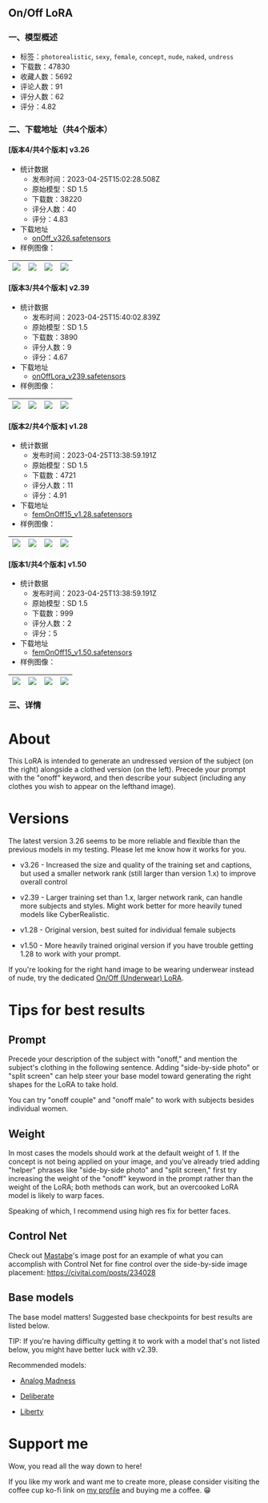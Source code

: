 ## On/Off LoRA
### 一、模型概述

- 标签：`photorealistic`, `sexy`, `female`, `concept`, `nude`, `naked`, `undress`
- 下载数：47830
- 收藏人数：5692
- 评论人数：91
- 评分人数：62
- 评分：4.82

### 二、下载地址（共4个版本）

#### [版本4/共4个版本] v3.26

- 统计数据
  - 发布时间：2023-04-25T15:02:28.508Z
  - 原始模型：SD 1.5
  - 下载数：38220
  - 评分人数：40
  - 评分：4.83
- 下载地址
  - [onOff_v326.safetensors](https://civitai.com/api/download/models/55073)
- 样例图像：

| <img src="https://image.civitai.com/xG1nkqKTMzGDvpLrqFT7WA/90975218-e232-476e-84f3-d5a3d8f28400/width=450/595996.jpeg" /> | <img src="https://image.civitai.com/xG1nkqKTMzGDvpLrqFT7WA/3c7fe4a4-c4e7-4de5-676a-3221e33a4f00/width=450/596490.jpeg" /> | <img src="https://image.civitai.com/xG1nkqKTMzGDvpLrqFT7WA/0a38cec5-5551-49cd-78fa-53cecb927b00/width=450/595969.jpeg" /> | <img src="https://image.civitai.com/xG1nkqKTMzGDvpLrqFT7WA/b23e7b99-49e2-438a-bf4d-d47dd42ec900/width=450/596074.jpeg" /> |
| ---- | ---- | ---- | ---- |

#### [版本3/共4个版本] v2.39

- 统计数据
  - 发布时间：2023-04-25T15:40:02.839Z
  - 原始模型：SD 1.5
  - 下载数：3890
  - 评分人数：9
  - 评分：4.67
- 下载地址
  - [onOffLora_v239.safetensors](https://civitai.com/api/download/models/53533)
- 样例图像：

| <img src="https://image.civitai.com/xG1nkqKTMzGDvpLrqFT7WA/9bceb7ad-bb68-474b-f738-f83d48465d00/width=450/579337.jpeg" /> | <img src="https://image.civitai.com/xG1nkqKTMzGDvpLrqFT7WA/6afc8e6b-57d6-4284-23ed-5faaa0cbae00/width=450/579150.jpeg" /> | <img src="https://image.civitai.com/xG1nkqKTMzGDvpLrqFT7WA/4a1f863b-c65b-41d3-3cd6-25c6804c6d00/width=450/579111.jpeg" /> | <img src="https://image.civitai.com/xG1nkqKTMzGDvpLrqFT7WA/377e4a07-9131-411e-8896-02a5271df800/width=450/578964.jpeg" /> |
| ---- | ---- | ---- | ---- |

#### [版本2/共4个版本] v1.28

- 统计数据
  - 发布时间：2023-04-25T13:38:59.191Z
  - 原始模型：SD 1.5
  - 下载数：4721
  - 评分人数：11
  - 评分：4.91
- 下载地址
  - [femOnOff15_v1.28.safetensors](https://civitai.com/api/download/models/46916)
- 样例图像：

| <img src="https://image.civitai.com/xG1nkqKTMzGDvpLrqFT7WA/1086d5a4-0ad3-49b0-c034-8f8c3d675e00/width=450/507227.jpeg" /> | <img src="https://image.civitai.com/xG1nkqKTMzGDvpLrqFT7WA/a6c2a572-26ec-4ebe-c8cb-f8715afbeb00/width=450/506790.jpeg" /> | <img src="https://image.civitai.com/xG1nkqKTMzGDvpLrqFT7WA/e0a20710-b36b-4dd2-f00b-288ef6582e00/width=450/507213.jpeg" /> | <img src="https://image.civitai.com/xG1nkqKTMzGDvpLrqFT7WA/dd42932a-de23-46aa-9284-69603f61b300/width=450/507221.jpeg" /> |
| ---- | ---- | ---- | ---- |

#### [版本1/共4个版本] v1.50

- 统计数据
  - 发布时间：2023-04-25T13:38:59.191Z
  - 原始模型：SD 1.5
  - 下载数：999
  - 评分人数：2
  - 评分：5
- 下载地址
  - [femOnOff15_v1.50.safetensors](https://civitai.com/api/download/models/47008)
- 样例图像：

| <img src="https://image.civitai.com/xG1nkqKTMzGDvpLrqFT7WA/3b6a5667-cbc2-45ab-c5ca-e12f48baca00/width=450/532241.jpeg" /> | <img src="https://image.civitai.com/xG1nkqKTMzGDvpLrqFT7WA/05ab7453-f926-4288-881b-ee5e157a9e00/width=450/511073.jpeg" /> | <img src="https://image.civitai.com/xG1nkqKTMzGDvpLrqFT7WA/9c8e1c0f-45cd-4e60-dbf3-e35aaa433500/width=450/507567.jpeg" /> | <img src="https://image.civitai.com/xG1nkqKTMzGDvpLrqFT7WA/fe984683-7913-4d9d-1c35-899a0dd76600/width=450/507545.jpeg" /> |
| ---- | ---- | ---- | ---- |


### 三、详情
<h1 id="about">About</h1><p>This LoRA is intended to generate an undressed version of the subject (on the right) alongside a clothed version (on the left). Precede your prompt with the "onoff" keyword, and then describe your subject (including any clothes you wish to appear on the lefthand image).</p><h1 id="versions">Versions</h1><p>The latest version 3.26 seems to be more reliable and flexible than the previous models in my testing. Please let me know how it works for you.</p><ul><li><p>v3.26 - Increased the size and quality of the training set and captions, but used a smaller network rank (still larger than version 1.x) to improve overall control</p></li><li><p>v2.39 - Larger training set than 1.x, larger network rank, can handle more subjects and styles. Might work better for more heavily tuned models like CyberRealistic.</p></li><li><p>v1.28 - Original version, best suited for individual female subjects</p></li><li><p>v1.50 - More heavily trained original version if you have trouble getting 1.28 to work with your prompt.</p></li></ul><p>If you're looking for the right hand image to be wearing underwear instead of nude, try the dedicated <a target="_blank" rel="ugc" href="https://civitai.com/models/77420/onoff-underwear-lora">On/Off (Underwear) LoRA</a>.</p><h1 id="tips-for-best-results">Tips for best results</h1><h2 id="prompt">Prompt</h2><p>Precede your description of the subject with "onoff," and mention the subject's clothing in the following sentence. Adding "side-by-side photo" or "split screen" can help steer your base model toward generating the right shapes for the LoRA to take hold.</p><p>You can try "onoff couple" and "onoff male" to work with subjects besides individual women.</p><h2 id="weight">Weight</h2><p>In most cases the models should work at the default weight of 1. If the concept is not being applied on your image, and you've already tried adding "helper" phrases like "side-by-side photo" and "split screen," first try increasing the weight of the "onoff" keyword in the prompt rather than the weight of the LoRA; both methods can work, but an overcooked LoRA model is likely to warp faces.</p><p>Speaking of which, I recommend using high res fix for better faces.</p><h2 id="control-net">Control Net</h2><p>Check out <a target="_blank" rel="ugc" href="https://civitai.com/user/mastabe">Mastabe</a>'s image post for an example of what you can accomplish with Control Net for fine control over the side-by-side image placement: <a target="_blank" rel="ugc" href="https://civitai.com/posts/234028">https://civitai.com/posts/234028</a></p><h2 id="base-models">Base models</h2><p>The base model matters! Suggested base checkpoints for best results are listed below.</p><p>TIP: If you're having difficulty getting it to work with a model that's not listed below, you might have better luck with v2.39.</p><p>Recommended models:</p><ul><li><p><a target="_blank" rel="ugc" href="https://civitai.com/models/8030/analog-madness-realistic-model">Analog Madness</a></p></li><li><p><a target="_blank" rel="ugc" href="https://civitai.com/models/4823/deliberate">Deliberate</a></p></li><li><p><a target="_blank" rel="ugc" href="https://civitai.com/models/5935/liberty?modelVersionId=6908">Liberty</a></p></li></ul><h1 id="support-me">Support me</h1><p>Wow, you read all the way down to here!</p><p>If you like my work and want me to create more, please consider visiting the coffee cup ko-fi link on <a target="_blank" rel="ugc" href="https://civitai.com/user/Invisidude">my profile</a> and buying me a coffee. 😁</p>